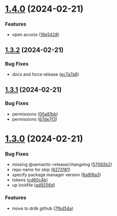 # [1.4.0](https://github.com/drdk/dr-node-healthcheck/compare/v1.3.2...v1.4.0) (2024-02-21)


### Features

* open access ([19e5428](https://github.com/drdk/dr-node-healthcheck/commit/19e542826c323fb7fdf092fba3ca896a5f430eed))

## [1.3.2](https://github.com/drdk/dr-node-healthcheck/compare/v1.3.1...v1.3.2) (2024-02-21)


### Bug Fixes

* docs and force release ([ec7a7a6](https://github.com/drdk/dr-node-healthcheck/commit/ec7a7a65853acfcdf84a0c16b0cf9c43ea79d4cc))

## [1.3.1](https://github.com/drdk/dr-node-healthcheck/compare/v1.3.0...v1.3.1) (2024-02-21)


### Bug Fixes

* permissions ([00a81bb](https://github.com/drdk/dr-node-healthcheck/commit/00a81bb32203ddbdb3da57f6f241233046152843))
* permissions ([67de7f3](https://github.com/drdk/dr-node-healthcheck/commit/67de7f3e21474d65c42c22422f316ff8923ffb11))

# [1.3.0](https://github.com/drdk/dr-node-healthcheck/compare/v1.2.1...v1.3.0) (2024-02-21)


### Bug Fixes

* missing @semantic-release/changelog ([57092b2](https://github.com/drdk/dr-node-healthcheck/commit/57092b2dd7044673c7d33b531e206c7c329beaac))
* repo name for skip ([6273181](https://github.com/drdk/dr-node-healthcheck/commit/62731810d9ed83f78a165d83cd55d1c1bbcd52e8))
* specify package manager version ([6a9f8a3](https://github.com/drdk/dr-node-healthcheck/commit/6a9f8a35ea33e4fd690c632ceb4855c51bdaca76))
* tokens ([cd60c4b](https://github.com/drdk/dr-node-healthcheck/commit/cd60c4b1b74606076b8c44cfb17a2225e09ef7d7))
* up lockfile ([ad9256d](https://github.com/drdk/dr-node-healthcheck/commit/ad9256d1a8ba4412da015c113918ce2fa9432364))


### Features

* move to drdk github ([7fbd54a](https://github.com/drdk/dr-node-healthcheck/commit/7fbd54ac36f072dc0abc58c041ce2b0363f3b038))
